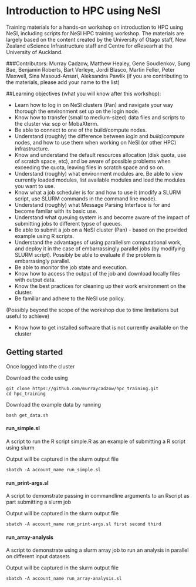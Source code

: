 # Introduction to HPC using NeSI

Training materials for a hands-on workshop on introduction to HPC using NeSI, including scripts for NeSI HPC training workshop. The materials are largely based on the content created by the University of Otago staff, New Zealand eScience Infrastructure staff and Centre for eResearh at the University of Auckland.

###Contributors: Murray Cadzow, Matthew Healey, Gene Soudlenkov, Sung Bae, Benjamin Roberts,  Bart Verleye, Jordi Blasco, Martin Feller, Peter Maxwell, Sina Masoud-Ansari, Aleksandra Pawlik
(if you are contributing to the materials, please add your name to the list)


##Learning objectives (what you will know after this workshop):

* Learn how to log in on NeSI clusters (Pan) and navigate your  way thorough the environment set up on the login node.
* Know how to transfer (small to medium-sized) data files and scripts to the cluster via: scp or MobaXterm. 
* Be able to connect to one of the build/compute nodes.
* Understand (roughly) the difference between *login* and *build*/*compute* nodes, and how to use them when working on NeSI (or other HPC) infrastructure.
* Know and understand the default resources allocation (disk quota, use of scratch space, etc), and be aware of possible problems when exceeding the quota, leaving files in scratch space and so on.
* Understand (roughly) what environment modules are. Be able to view currently loaded modules, list available modules and load the modules you want to use.
* Know what a job scheduler is for and how to use it (modify a SLURM script, use SLURM commands in the command line mode).
* Understand (roughly) what Message Parsing Interface is for and become familar with its basic use.
* Understand what queuing system is and become aware of the impact of submitting jobs to different typse of queues.
* Be able to submit a job on a NeSI cluster (Pan) - based on the provided example using R scripts.
* Understand the advantages of using parallelism computational work, and deploy it in the case of embarrassingly parallel jobs (by modifying SLURM script). Possibly be able to evaluate if the problem is embarrasingly parallel.
* Be able to monitor the job state and execution.
* Know how to access the output of the job and download locally files with output data.
* Know the best practices for cleaning up their work environment on the cluster.
* Be familiar and adhere to the NeSI use policy.

(Possibly beyond the scope of the workshop due to time limitations but useful to achieve)
* Know how to get installed software that is not currently available on the cluster
  

## Getting started

Once logged into the cluster

Download the code using
```
git clone https://github.com/murraycadzow/hpc_training.git
cd hpc_training
```

Download the example data by running
```
bash get_data.sh
```


#### run_simple.sl

A script to run the R script simple.R as an example of submitting a R script using slurm

Output will be captured in the slurm output file

```
sbatch -A account_name run_simple.sl
```

#### run_print-args.sl

A script to demonstrate passing in commandline arguments to an Rscript as part submitting a slurm job

Output will be captured in the slurm output file

```
sbatch -A account_name run_print-args.sl first second third
```


#### run_array-analysis

A script to demonstrate using a slurm array job to run an analysis in parallel on different input datasets

Output will be captured in the slurm output file

```
sbatch -A account_name run_array-analysis.sl
```


